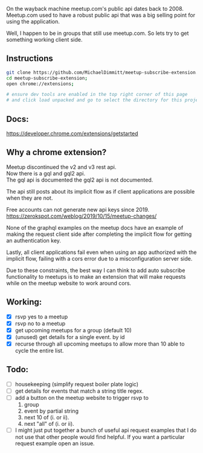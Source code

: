 On the wayback machine meetup.com's public api dates back to 2008.   
Meetup.com used to have a robust public api that was a big selling point for using the application.  

Well, I happen to be in groups that still use meetup.com. So lets try to get something working client side.

## Instructions
```bash 
git clone https://github.com/MichaelDimmitt/meetup-subscribe-extension.git;
cd meetup-subscribe-extension;
open chrome://extensions;

# ensure dev tools are enabled in the top right corner of this page  
# and click load unpacked and go to select the directory for this project
```

## Docs:
https://developer.chrome.com/extensions/getstarted

## Why a chrome extension?
Meetup discontinued the v2 and v3 rest api.  
Now there is a gql and gql2 api.  
The gql api is documented the gql2 api is not documented.

The api still posts about its implicit flow as if client applications are possible when they are not.

Free accounts can not generate new api keys since 2019.  
https://zerokspot.com/weblog/2019/10/15/meetup-changes/

None of the graphql examples on the meetup docs have an example of making the request client side after completing the implicit flow for getting an authentication key.

Lastly, all client applications fail even when using an app authorized with the implicit flow, failing with a cors error due to a misconfiguration server side.  

<!--
After more investigation on this project I think the cors error might be a bad server message. I wonder if that cors error is happening because it is using an old oauth consumer as I do not have a pro account but do have old oauth consumer keys. If your graphql request is a little off you will often get a cors error instead of a legit error around your graphql syntax.
-->

Due to these constraints, the best way I can think to add auto subscribe functionality to meetups is to make an extension that will make requests while on the meetup website to work around cors.

## Working:
- [x] rsvp yes to a meetup
- [x] rsvp no to a meetup
- [x] get upcoming meetups for a group (default 10)
- [x] (unused) get details for a single event. by id
- [x] recurse through all upcoming meetups to allow more than 10 able to cycle the entire list.
## Todo:
- [ ] housekeeping (simplify request boiler plate logic)
- [ ] get details for events that match a string title regex.
- [ ] add a button on the meetup website to trigger rsvp to
    1. group
    2. event by partial string
    3. next 10 of (i. or ii).
    4. next "all" of (i. or ii).
- [ ] I might just put together a bunch of useful api request examples that I do not use that other people would find helpful. If you want a particular request example open an issue.
